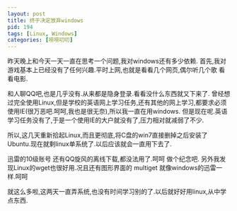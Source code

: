 ```yaml
---
layout: post
title: 终于决定放弃windows
pid: 194
tags: [Linux, Windows]
categories: [唠唠叨叨]
---
```

昨天晚上和今天一天一直在思考一个问题,我对windows还有多少依赖.
首先,我对游戏基本上已经没有了任何兴趣.平时上网,也就是看看几个网页,偶尔听几个歌 看看电影.

和人聊QQ吧,也是几乎没有.从来都是隐身登录.看看没什么东西就又下来了.
曾经想过完全使用Linux,但是学校的英语网上学习任务,还有其他的网上学习,都要求必须使用IE(很万恶吧.呵呵,我也是很无奈),所以我一直在用windows.
但是现在呢.英语学习任务没有了,于是一个使用IE的大户就没有了,压力相对就减弱了不少.

所以,这几天重新拾起Linux,而且更彻底,将C盘的win7直接删掉之后安装了Ubuntu.现在就剩linux单系统了.以后应该就会一直用下去了.

迅雷的10级账号 还有QQ旋风的离线下载,都没法用了.呵呵 做个纪念吧.
另外我发现Linux的wget也很好用.况且还有图形界面的 multiget 就像windows的迅雷一样.呵呵

就这么多啦,这两天一直弄系统,也没有时间学习别的了.以后就好好用linux,从中学点东西.

